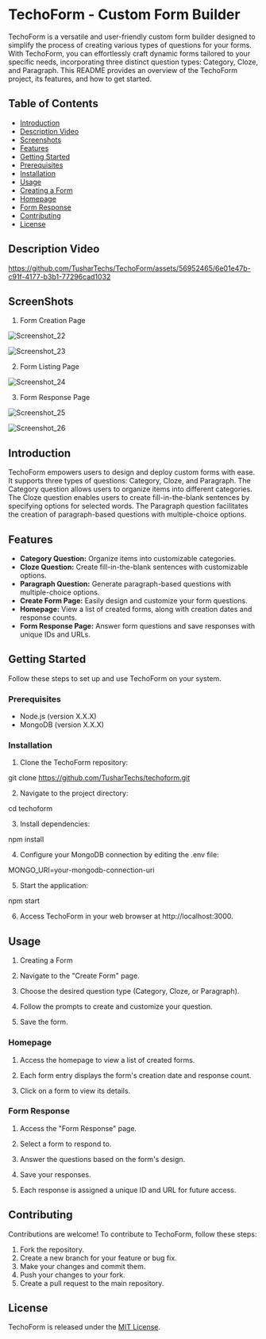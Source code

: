 # TechoForm - Custom Form Builder

TechoForm is a versatile and user-friendly custom form builder designed to simplify the process of creating various types of questions for your forms. With TechoForm, you can effortlessly craft dynamic forms tailored to your specific needs, incorporating three distinct question types: Category, Cloze, and Paragraph. This README provides an overview of the TechoForm project, its features, and how to get started.

## Table of Contents

- [Introduction](#introduction)
- [Description Video](#description-video)
- [Screenshots](#screenshots)
- [Features](#features)
- [Getting Started](#getting-started)
- [Prerequisites](#prerequisites)
- [Installation](#installation)
- [Usage](#usage)
- [Creating a Form](#creating-a-form)
- [Homepage](#homepage)
- [Form Response](#form-response)
- [Contributing](#contributing)
- [License](#license)

## Description Video

https://github.com/TusharTechs/TechoForm/assets/56952465/6e01e47b-c91f-4177-b3b1-77296cad1032

## ScreenShots

1. Form Creation Page

![Screenshot_22](https://github.com/TusharTechs/TechoForm/assets/56952465/972a2ba3-6a15-4b43-84b0-e79e51670e05)

![Screenshot_23](https://github.com/TusharTechs/TechoForm/assets/56952465/3764a66e-3431-4ec7-bc43-db6f67437598)

2. Form Listing Page

![Screenshot_24](https://github.com/TusharTechs/TechoForm/assets/56952465/3e270de9-80cf-4574-a908-442697d4ded7)

3. Form Response Page

![Screenshot_25](https://github.com/TusharTechs/TechoForm/assets/56952465/d8e5871b-162d-4860-964e-8fef3035512a)

![Screenshot_26](https://github.com/TusharTechs/TechoForm/assets/56952465/920c3c33-55af-4a76-907f-8bcd3fd1b798)

## Introduction

TechoForm empowers users to design and deploy custom forms with ease. It supports three types of questions: Category, Cloze, and Paragraph. The Category question allows users to organize items into different categories. The Cloze question enables users to create fill-in-the-blank sentences by specifying options for selected words. The Paragraph question facilitates the creation of paragraph-based questions with multiple-choice options.

## Features

- **Category Question:** Organize items into customizable categories.
- **Cloze Question:** Create fill-in-the-blank sentences with customizable options.
- **Paragraph Question:** Generate paragraph-based questions with multiple-choice options.
- **Create Form Page:** Easily design and customize your form questions.
- **Homepage:** View a list of created forms, along with creation dates and response counts.
- **Form Response Page:** Answer form questions and save responses with unique IDs and URLs.

## Getting Started

Follow these steps to set up and use TechoForm on your system.

### Prerequisites

- Node.js (version X.X.X)
- MongoDB (version X.X.X)

### Installation

1. Clone the TechoForm repository:

git clone https://github.com/TusharTechs/techoform.git

2. Navigate to the project directory:

cd techoform

3. Install dependencies:

npm install

4. Configure your MongoDB connection by editing the .env file:

MONGO_URI=your-mongodb-connection-uri

5. Start the application:

npm start

6. Access TechoForm in your web browser at http://localhost:3000.

## Usage

1. Creating a Form

2. Navigate to the "Create Form" page.

3. Choose the desired question type (Category, Cloze, or Paragraph).

4. Follow the prompts to create and customize your question.

5. Save the form.

### Homepage

1. Access the homepage to view a list of created forms.

2. Each form entry displays the form's creation date and response count.

3. Click on a form to view its details.

### Form Response

1. Access the "Form Response" page.

2. Select a form to respond to.

3. Answer the questions based on the form's design.

4. Save your responses.

5. Each response is assigned a unique ID and URL for future access.

## Contributing
Contributions are welcome! To contribute to TechoForm, follow these steps:

1. Fork the repository.
2. Create a new branch for your feature or bug fix.
3. Make your changes and commit them.
4. Push your changes to your fork.
5. Create a pull request to the main repository.

## License
TechoForm is released under the [MIT License](LICENSE).

